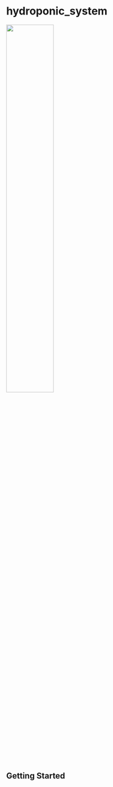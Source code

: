 # hydroponic_system

<img src="![f68c191f-2ac8-43ae-84c8-53aeca3d1436](https://github.com/Anuj-S62/hydroponic_system/assets/96018337/d440d9f0-38fb-4b93-a5e3-86cc24f891df)" width="50%" height="50%" />

## Getting Started


